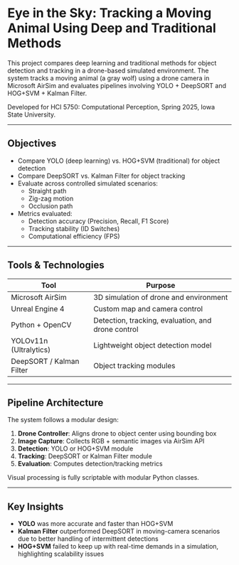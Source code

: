 # Eye in the Sky: Tracking a Moving Animal Using Deep and Traditional Methods

This project compares deep learning and traditional methods for object detection and tracking in a drone-based simulated environment. The system tracks a moving animal (a gray wolf) using a drone camera in Microsoft AirSim and evaluates pipelines involving YOLO + DeepSORT and HOG+SVM + Kalman Filter.

Developed for HCI 5750: Computational Perception, Spring 2025, Iowa State University.

---

## Objectives

- Compare YOLO (deep learning) vs. HOG+SVM (traditional) for object detection
- Compare DeepSORT vs. Kalman Filter for object tracking
- Evaluate across controlled simulated scenarios:
  - Straight path
  - Zig-zag motion
  - Occlusion path
- Metrics evaluated:
  - Detection accuracy (Precision, Recall, F1 Score)
  - Tracking stability (ID Switches)
  - Computational efficiency (FPS)

---

## Tools & Technologies

| Tool | Purpose |
|------|---------|
| Microsoft AirSim | 3D simulation of drone and environment |
| Unreal Engine 4 | Custom map and camera control |
| Python + OpenCV | Detection, tracking, evaluation, and drone control |
| YOLOv11n (Ultralytics) | Lightweight object detection model |
| DeepSORT / Kalman Filter | Object tracking modules |

---

## Pipeline Architecture

The system follows a modular design:
1. **Drone Controller**: Aligns drone to object center using bounding box
2. **Image Capture**: Collects RGB + semantic images via AirSim API
3. **Detection**: YOLO or HOG+SVM module
4. **Tracking**: DeepSORT or Kalman Filter module
5. **Evaluation**: Computes detection/tracking metrics

Visual processing is fully scriptable with modular Python classes.

---

## Key Insights

- **YOLO** was more accurate and faster than HOG+SVM
- **Kalman Filter** outperformed DeepSORT in moving-camera scenarios due to better handling of intermittent detections
- **HOG+SVM** failed to keep up with real-time demands in a simulation, highlighting scalability issues
